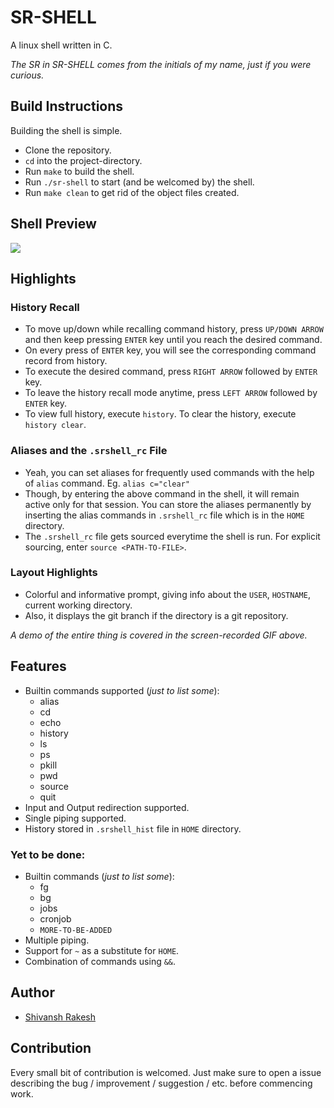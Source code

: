 # SR-SHELL
A linux shell written in C.

_The SR in SR-SHELL comes from the initials of my name, just if you were curious._

## Build Instructions
Building the shell is simple.
* Clone the repository.
* `cd` into the project-directory.
* Run `make` to build the shell.
* Run `./sr-shell` to start (and be welcomed by) the shell.
* Run `make clean` to get rid of the object files created.

## Shell Preview
![](/shell-demo.gif)

## Highlights

### History Recall
* To move up/down while recalling command history, press `UP/DOWN ARROW` and then keep pressing `ENTER` key until you reach the desired command.
* On every press of `ENTER` key, you will see the corresponding command record from history.
* To execute the desired command, press `RIGHT ARROW` followed by `ENTER` key.
* To leave the history recall mode anytime, press `LEFT ARROW` followed by `ENTER` key.
* To view full history, execute `history`. To clear the history, execute `history clear`.

### Aliases and the `.srshell_rc` File
* Yeah, you can set aliases for frequently used commands with the help of `alias` command. Eg. `alias c="clear"`
* Though, by entering the above command in the shell, it will remain active only for that session. You can store the aliases permanently by inserting the alias commands in `.srshell_rc` file which is in the `HOME` directory.
* The `.srshell_rc` file gets sourced everytime the shell is run. For explicit sourcing, enter `source <PATH-TO-FILE>`.

### Layout Highlights
* Colorful and informative prompt, giving info about the `USER`, `HOSTNAME`, current working directory.
* Also, it displays the git branch if the directory is a git repository.

*A demo of the entire thing is covered in the screen-recorded GIF above.*

## Features

* Builtin commands supported (*just to list some*):
  * alias
  * cd
  * echo
  * history
  * ls
  * ps
  * pkill
  * pwd
  * source
  * quit  
* Input and Output redirection supported.
* Single piping supported.
* History stored in `.srshell_hist` file in `HOME` directory.

### Yet to be done:
* Builtin commands (*just to list some*):
  * fg
  * bg
  * jobs
  * cronjob
  * `MORE-TO-BE-ADDED`
* Multiple piping.
* Support for `~` as a substitute for `HOME`.
* Combination of commands using `&&`.

## Author
* [Shivansh Rakesh](https://github.com/shivanshrakesh)

## Contribution
Every small bit of contribution is welcomed. Just make sure to open a issue describing the bug / improvement / suggestion / etc. before commencing work.
